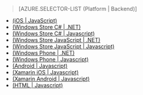 ﻿> [AZURE.SELECTOR-LIST (Platform | Backend)]
- [(iOS | JavaScript)](/fr-FR/documentation/articles/mobile-services-ios-add-paging-data/)
- [(Windows Store C# | .NET)](/fr-FR/documentation/articles/mobile-services-dotnet-backend-windows-store-dotnet-add-paging-data/)
- [(Windows Store C# | Javascript)](/fr-FR/documentation/articles/mobile-services-windows-store-dotnet-add-paging-data/)
- [(Windows Store JavaScript | .NET)](/fr-FR/documentation/articles/mobile-services-dotnet-backend-windows-store-javascript-add-paging-data/)
- [(Windows Store JavaScript | Javascript)](/fr-FR/documentation/articles/mobile-services-windows-store-javascript-add-paging-data/)
- [(Windows Phone | .NET)](/fr-FR/documentation/articles/mobile-services-dotnet-backend-windows-phone-add-paging-data/)
- [(Windows Phone | Javascript)](/fr-FR/documentation/articles/mobile-services-windows-phone-add-paging-data/)
- [(Android | Javascript)](/fr-FR/documentation/articles/mobile-services-android-add-paging-data/)
- [(Xamarin iOS | Javascript)](/fr-FR/documentation/articles/partner-xamarin-mobile-services-ios-add-paging-data/)
- [(Xamarin Android | Javascript)](/fr-FR/documentation/articles/partner-xamarin-mobile-services-android-add-paging-data/)
- [(HTML | Javascript)](/fr-FR/documentation/articles/mobile-services-html-add-paging-data/)



<!--HONumber=42-->
